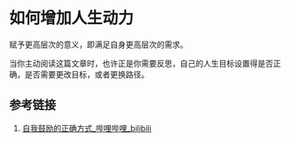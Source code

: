 # 如何增加人生动力

赋予更高层次的意义，即满足自身更高层次的需求。

当你主动阅读这篇文章时，也许正是你需要反思，自己的人生目标设置得是否正确，是否需要更改目标，或者更换路径。

## 参考链接

1. [自我鼓励的正确方式\_哔哩哔哩\_bilibili](https://www.bilibili.com/video/BV1x34y1t7S3/?spm_id_from=pageDriver&vd_source=31f9517734e43a6c180d5d1d56a5e162)